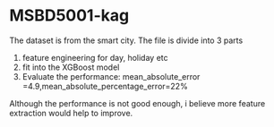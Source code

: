 # MSBD5001-kag

The dataset is from the smart city.
The file is divide into 3 parts
1. feature engineering for day, holiday etc
2. fit into the XGBoost model 
3. Evaluate the performance: mean_absolute_error =4.9,mean_absolute_percentage_error=22%

Although the performance is not good enough, i believe more feature extraction would help to improve.

